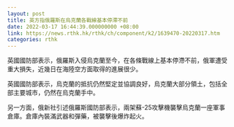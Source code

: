 ```yaml
---
layout: post
title: 英方指俄羅斯在烏克蘭各戰線基本停滯不前
date: 2022-03-17 16:44:39.000000000 +08:00
link: https://news.rthk.hk/rthk/ch/component/k2/1639470-20220317.htm
categories: rthk
---
```


英國國防部表示，俄羅斯入侵烏克蘭至今，在各條戰線上基本停滯不前，俄軍遭受重大損失，近幾日在海陸空方面取得的進展很少。

英國國防部表示，烏克蘭的抵抗仍然堅定並協調良好，烏克蘭大部分領土，包括全部主要城市，仍然在烏克蘭手中。

另一方面，俄新社引述俄羅斯國防部表示，兩架蘇-25攻擊機襲擊烏克蘭一座軍事倉庫。倉庫內裝滿武器和彈藥，被襲擊後爆炸起火。

